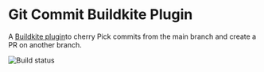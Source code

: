 # Git Commit Buildkite Plugin

A [Buildkite plugin](https://buildkite.com/docs/agent/v3/plugins)to cherry Pick commits from the main branch and create a PR on another branch.

![Build status](https://badge.buildkite.com/6ba53099446c9851ed9befdcd1c5c0f00990a072cea6b07f6c.svg)
